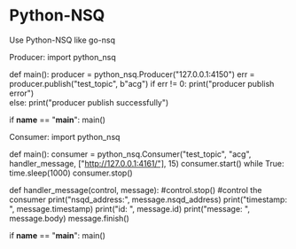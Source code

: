 # Python-NSQ
Use Python-NSQ like go-nsq

Producer:
import python_nsq

def main():
    producer = python_nsq.Producer("127.0.0.1:4150")
    err = producer.publish("test_topic", b"acg")
        if err != 0:
            print("producer publish error")     
        else:
            print("producer publish successfully")
    
if __name__ == "__main__":
    main()
    
Consumer:
import python_nsq

def main():
    consumer = python_nsq.Consumer("test_topic", "acg", handler_message, ["http://127.0.0.1:4161/"], 15)
    consumer.start()
    while True:
        time.sleep(1000)
    consumer.stop()

def handler_message(control, message):
    #control.stop() #control the consumer
    print("nsqd_address:", message.nsqd_address)
    print("timestamp:   ", message.timestamp)
    print("id:          ", message.id)
    print("message:     ", message.body)
    message.finish()
    
if __name__ == "__main__":
    main()
